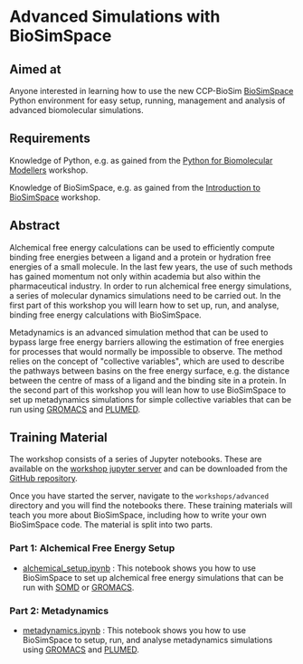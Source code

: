 # Advanced Simulations with BioSimSpace

## Aimed at

Anyone interested in learning how to use the new CCP-BioSim
[BioSimSpace](https://github.com/michellab/BioSimSpace) Python environment for easy setup, running, management and analysis of advanced biomolecular simulations.

## Requirements

Knowledge of Python, e.g. as gained from the
<a href="https://ccpbiosim.github.io/python_and_data" target="_blank">Python for Biomolecular Modellers</a> workshop.

Knowledge of BioSimSpace, e.g. as gained from the
<a href="https://ccpbiosim.github.io/biosimspace_workshop" target="_blank">Introduction to BioSimSpace</a> workshop.

## Abstract

Alchemical free energy calculations can be used to efficiently compute binding free energies between a ligand and a protein or hydration free energies of a small molecule. In the last few years, the use of such methods has gained momentum not only within academia but also within the pharmaceutical industry. In order to run alchemical free energy simulations, a series of molecular dynamics simulations need to be carried out. In the first part of this workshop you will learn how to set up, run, and analyse, binding free energy calculations with BioSimSpace.

Metadynamics is an advanced simulation method that can be used to bypass large free energy barriers allowing the estimation of free energies for processes that would normally be impossible to observe. The method relies on the concept of "collective variables", which are used to describe the pathways between basins on the free energy surface, e.g. the distance between the centre of mass of a ligand and the binding site in a protein. In the second part of this workshop you will lean how to use BioSimSpace to set up metadynamics simulations for simple collective variables that can be run using [GROMACS](http://www.gromacs.org) and [PLUMED](https://www.plumed.org).

## Training Material

The workshop consists of a series of Jupyter notebooks. These are available on the
<a href="https://notebook.biosimspace.org" target="_blank">workshop jupyter server</a>
and can be downloaded from the <a href="https://github.com/ccpbiosim/biosimspace-advanced-simulation" target="_blank">GitHub repository</a>.

Once you have started the server, navigate to the `workshops/advanced` directory and you will find the
notebooks there. These training materials will teach you more about BioSimSpace, including how to write your own BioSimSpace code. The material is split into two parts.

### Part 1: Alchemical Free Energy Setup

* [alchemical_setup.ipynb](alchemistry/html/Alchemical_setup.html) : This notebook shows you how to use BioSimSpace to set up alchemical free energy simulations that can be run with [SOMD](https://siremol.org/tutorials/somd) or [GROMACS](http://www.gromacs.org).

### Part 2: Metadynamics

* [metadynamics.ipynb](metadynamics/html/metadynamics.html) : This notebook shows you how to use BioSimSpace to setup, run, and analyse metadynamics simulations using [GROMACS](http://www.gromacs.org) and [PLUMED](https://www.plumed.org).
